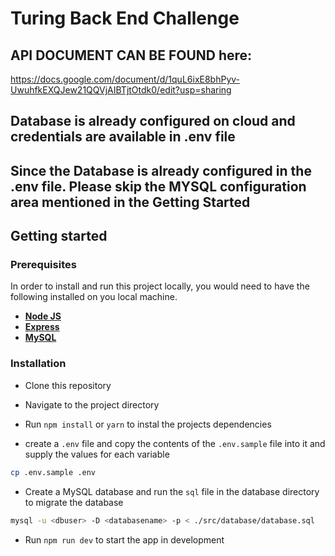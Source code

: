 # Turing Back End Challenge

## API DOCUMENT CAN BE FOUND here:
https://docs.google.com/document/d/1quL6ixE8bhPyv-UwuhfkEXQJew21QQVjAIBTjtOtdk0/edit?usp=sharing

## Database is already configured on cloud and credentials are available in .env file
## Since the Database is already configured in the .env file. Please skip the MYSQL configuration area mentioned in the Getting Started 

## Getting started

### Prerequisites

In order to install and run this project locally, you would need to have the following installed on you local machine.

* [**Node JS**](https://nodejs.org/en/)
* [**Express**](https://expressjs.com/)
* [**MySQL**](https://www.mysql.com/downloads/)

### Installation

* Clone this repository

* Navigate to the project directory

* Run `npm install` or `yarn` to instal the projects dependencies
* create a `.env` file and copy the contents of the `.env.sample` file into it and supply the values for each variable

```sh
cp .env.sample .env
```
* Create a MySQL database and run the `sql` file in the database directory to migrate the database

```sh
mysql -u <dbuser> -D <databasename> -p < ./src/database/database.sql
```

* Run `npm run dev` to start the app in development


